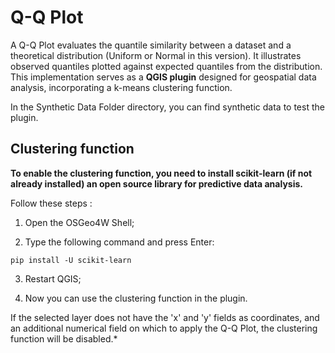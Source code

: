 # Q-Q Plot
A Q-Q Plot evaluates the quantile similarity between a dataset and a theoretical distribution (Uniform or Normal in this version). It illustrates observed quantiles plotted against expected quantiles from the distribution. This implementation serves as a **QGIS plugin** designed for geospatial data analysis, incorporating a k-means clustering function.

In the Synthetic Data Folder directory, you can find synthetic data to test the plugin.


## Clustering function

**To enable the clustering function, you need to install scikit-learn (if not already installed) an open source library for predictive data analysis.** 

Follow these steps :

1. Open the OSGeo4W Shell;

2. Type the following command and press Enter:

`pip install -U scikit-learn`

3. Restart QGIS;

4. Now you can use the clustering function in the plugin.
   
If the selected layer does not have the 'x' and 'y' fields as coordinates, and an additional numerical field on which to apply the Q-Q Plot, the clustering function will be disabled.*
